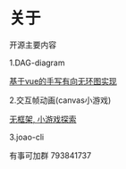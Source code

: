 # 关于

开源主要内容


1.DAG-diagram

[基于vue的手写有向无环图实现](/joaoBlog/dag)

2.交互帧动画(canvas小游戏)

[无框架, 小游戏探索](/joaoBlog/game)

3.joao-cli



有事可加群
793841737